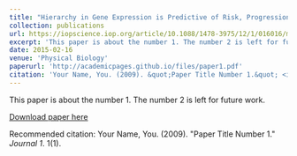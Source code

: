 ```yaml
---
title: "Hierarchy in Gene Expression is Predictive of Risk, Progression, and Outcome in Adult Acute Myeloid Leukemia"
collection: publications
url: https://iopscience.iop.org/article/10.1088/1478-3975/12/1/016016/meta
excerpt: 'This paper is about the number 1. The number 2 is left for future work.'
date: 2015-02-16
venue: 'Physical Biology'
paperurl: 'http://academicpages.github.io/files/paper1.pdf'
citation: 'Your Name, You. (2009). &quot;Paper Title Number 1.&quot; <i>Journal 1</i>. 1(1).'
---
```

This paper is about the number 1. The number 2 is left for future work.

[Download paper here](http://academicpages.github.io/files/paper1.pdf)

Recommended citation: Your Name, You. (2009). "Paper Title Number 1." <i>Journal 1</i>. 1(1).